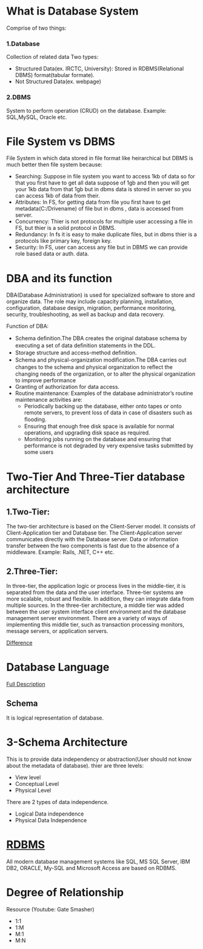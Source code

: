 # What is Database System
Comprise of two things:

### 1.Database

Collection of related data
Two types:
- Structured Data(ex. IRCTC, University): Stored in RDBMS(Relational DBMS) format(tabular formate).
- Not Structured Data(ex. webpage)

### 2.DBMS

System to perform operation (CRUD) on the database.
Example: SQL,MySQL, Oracle etc.

# File System vs DBMS

File System in which data stored in file format like heirarchical but DBMS is much better then file system because:

- Searching: Suppose in file system you want to access 1kb of data so for that you first have to get all data suppose of 1gb and then you will get your 1kb data from that 1gb but in dbms data is stored in server so you can access 1kb of data from their. 
- Attributes: In FS, for getting data from file you first have to get metadata(C:/Drivename) of file but in dbms , data is accessed from server.
- Concurrency: Thier is not protocols for multiple user accessing a file in FS, but thier is a solid protocol in DBMS.
- Redundancy: In fs it is easy to make duplicate files, but in dbms thier is a protocols like primary key, foreign key.
- Security: In FS, user can access any file but in DBMS we can provide role based data or auth. data.

# DBA and its function

DBA(Database Administration) is used for specialized software to store and organize data. The role may include capacity planning, installation, configuration, database design, migration, performance monitoring, security, troubleshooting, as well as backup and data recovery.

Function of DBA:

- Schema deﬁnition.The DBA creates the original database schema by executing a set of data deﬁnition statements in the DDL.
- Storage structure and access-method deﬁnition.
- Schema and physical-organization modiﬁcation.The DBA carries out changes to the schema and physical organization to reﬂect the changing needs of the organization, or to alter the physical organization to improve performance
- Granting of authorization for data access.
- Routine maintenance:
  Examples of the database administrator’s routine maintenance activities are:
  - Periodically backing up the database, either onto tapes or onto remote servers, to prevent loss of data in case of disasters such as ﬂooding.
  - Ensuring that enough free disk space is available for normal operations, and upgrading disk space as required.
  - Monitoring jobs running on the database and ensuring that performance is not degraded by very expensive tasks submitted by some users

# Two-Tier And Three-Tier database architecture

## 1.Two-Tier:

The two-tier architecture is based on the Client-Server model. It consists of Client-Application tier and Database tier. The Client-Application server communicates directly with the Database server. Data or information transfer between the two components is fast due to the absence of a middleware.
Example: Rails, .NET, C++ etc.

## 2.Three-Tier: 

In three-tier, the application logic or process lives in the middle-tier, it is separated from the data and the user interface. Three-tier systems are more scalable, robust and flexible. In addition, they can integrate data from multiple sources. In the three-tier architecture, a middle tier was added between the user system interface client environment and the database management server environment. There are a variety of ways of implementing this middle tier, such as transaction processing monitors, message servers, or application servers.

[Difference](https://www.geeksforgeeks.org/difference-between-two-tier-and-three-tier-database-architecture/)

# Database Language

[Full Description](https://www.geeksforgeeks.org/sql-ddl-dql-dml-dcl-tcl-commands/)

## Schema
It is logical representation of database.

# 3-Schema Architecture
This is to provide data independency or abstraction(User should not know about the metadata of database).
thier are three levels:
- View level
- Conceptual Level
- Physical Level

There are 2 types of data independence.
- Logical Data independence
- Physical Data Independence

# [RDBMS](https://www.javatpoint.com/what-is-rdbms)
All modern database management systems like SQL, MS SQL Server, IBM DB2, ORACLE, My-SQL and Microsoft Access are based on RDBMS.

# Degree of Relationship
Resource (Youtube: Gate Smasher)
- 1:1
- 1:M
- M:1
- M:N
